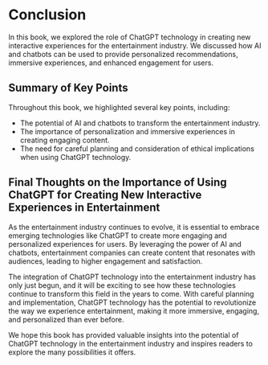 Conclusion
==========

In this book, we explored the role of ChatGPT technology in creating new interactive experiences for the entertainment industry. We discussed how AI and chatbots can be used to provide personalized recommendations, immersive experiences, and enhanced engagement for users.

Summary of Key Points
---------------------

Throughout this book, we highlighted several key points, including:

* The potential of AI and chatbots to transform the entertainment industry.
* The importance of personalization and immersive experiences in creating engaging content.
* The need for careful planning and consideration of ethical implications when using ChatGPT technology.

Final Thoughts on the Importance of Using ChatGPT for Creating New Interactive Experiences in Entertainment
-----------------------------------------------------------------------------------------------------------

As the entertainment industry continues to evolve, it is essential to embrace emerging technologies like ChatGPT to create more engaging and personalized experiences for users. By leveraging the power of AI and chatbots, entertainment companies can create content that resonates with audiences, leading to higher engagement and satisfaction.

The integration of ChatGPT technology into the entertainment industry has only just begun, and it will be exciting to see how these technologies continue to transform this field in the years to come. With careful planning and implementation, ChatGPT technology has the potential to revolutionize the way we experience entertainment, making it more immersive, engaging, and personalized than ever before.

We hope this book has provided valuable insights into the potential of ChatGPT technology in the entertainment industry and inspires readers to explore the many possibilities it offers.
